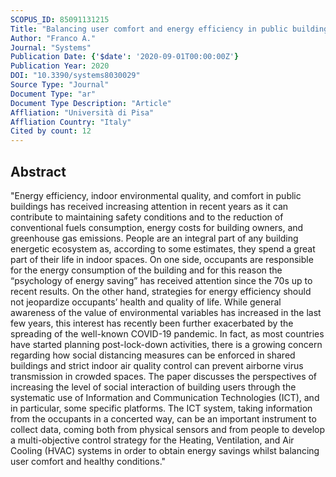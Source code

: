 ```yaml
---
SCOPUS_ID: 85091131215
Title: "Balancing user comfort and energy efficiency in public buildings through social interaction by ICT systems"
Author: "Franco A."
Journal: "Systems"
Publication Date: {'$date': '2020-09-01T00:00:00Z'}
Publication Year: 2020
DOI: "10.3390/systems8030029"
Source Type: "Journal"
Document Type: "ar"
Document Type Description: "Article"
Affliation: "Università di Pisa"
Affliation Country: "Italy"
Cited by count: 12
---
```


## Abstract
"Energy efficiency, indoor environmental quality, and comfort in public buildings has received increasing attention in recent years as it can contribute to maintaining safety conditions and to the reduction of conventional fuels consumption, energy costs for building owners, and greenhouse gas emissions. People are an integral part of any building energetic ecosystem as, according to some estimates, they spend a great part of their life in indoor spaces. On one side, occupants are responsible for the energy consumption of the building and for this reason the “psychology of energy saving” has received attention since the 70s up to recent results. On the other hand, strategies for energy efficiency should not jeopardize occupants’ health and quality of life. While general awareness of the value of environmental variables has increased in the last few years, this interest has recently been further exacerbated by the spreading of the well-known COVID-19 pandemic. In fact, as most countries have started planning post-lock-down activities, there is a growing concern regarding how social distancing measures can be enforced in shared buildings and strict indoor air quality control can prevent airborne virus transmission in crowded spaces. The paper discusses the perspectives of increasing the level of social interaction of building users through the systematic use of Information and Communication Technologies (ICT), and in particular, some specific platforms. The ICT system, taking information from the occupants in a concerted way, can be an important instrument to collect data, coming both from physical sensors and from people to develop a multi-objective control strategy for the Heating, Ventilation, and Air Cooling (HVAC) systems in order to obtain energy savings whilst balancing user comfort and healthy conditions."
